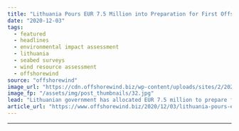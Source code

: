 ```yaml
---
title: "Lithuania Pours EUR 7.5 Million into Preparation for First Offshore Wind Tender"
date: "2020-12-03"
tags: 
  - featured
  - headlines
  - environmental impact assessment
  - lithuania
  - seabed surveys
  - wind resource assessment
  - offshorewind
source: "offshorewind"
image_url: "https://cdn.offshorewind.biz/wp-content/uploads/sites/2/2020/12/03092002/illustration_source-Lithuanian-government.jpg"
image_fp: "/assets/img/post_thumbnails/32.jpg"
lead: "Lithuanian government has allocated EUR 7.5 million to prepare for its first offshore wind"
article_url: "https://www.offshorewind.biz/2020/12/03/lithuania-pours-eur-7-5-million-into-preparation-for-first-offshore-wind-tender/"
---
```


---
